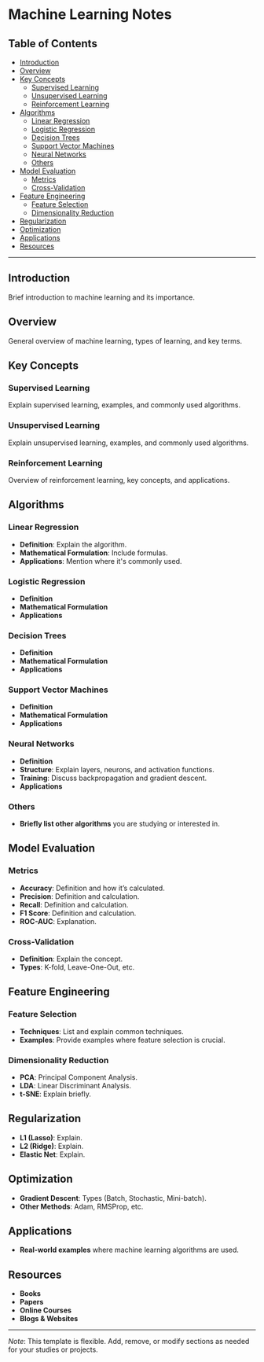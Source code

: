 # Machine Learning Notes

## Table of Contents
- [Introduction](#introduction)
- [Overview](#overview)
- [Key Concepts](#key-concepts)
  - [Supervised Learning](#supervised-learning)
  - [Unsupervised Learning](#unsupervised-learning)
  - [Reinforcement Learning](#reinforcement-learning)
- [Algorithms](#algorithms)
  - [Linear Regression](#linear-regression)
  - [Logistic Regression](#logistic-regression)
  - [Decision Trees](#decision-trees)
  - [Support Vector Machines](#support-vector-machines)
  - [Neural Networks](#neural-networks)
  - [Others](#others)
- [Model Evaluation](#model-evaluation)
  - [Metrics](#metrics)
  - [Cross-Validation](#cross-validation)
- [Feature Engineering](#feature-engineering)
  - [Feature Selection](#feature-selection)
  - [Dimensionality Reduction](#dimensionality-reduction)
- [Regularization](#regularization)
- [Optimization](#optimization)
- [Applications](#applications)
- [Resources](#resources)

---

## Introduction
Brief introduction to machine learning and its importance.

## Overview
General overview of machine learning, types of learning, and key terms.

## Key Concepts

### Supervised Learning
Explain supervised learning, examples, and commonly used algorithms.

### Unsupervised Learning
Explain unsupervised learning, examples, and commonly used algorithms.

### Reinforcement Learning
Overview of reinforcement learning, key concepts, and applications.

## Algorithms

### Linear Regression
- **Definition**: Explain the algorithm.
- **Mathematical Formulation**: Include formulas.
- **Applications**: Mention where it's commonly used.

### Logistic Regression
- **Definition**
- **Mathematical Formulation**
- **Applications**

### Decision Trees
- **Definition**
- **Mathematical Formulation**
- **Applications**

### Support Vector Machines
- **Definition**
- **Mathematical Formulation**
- **Applications**

### Neural Networks
- **Definition**
- **Structure**: Explain layers, neurons, and activation functions.
- **Training**: Discuss backpropagation and gradient descent.
- **Applications**

### Others
- **Briefly list other algorithms** you are studying or interested in.

## Model Evaluation

### Metrics
- **Accuracy**: Definition and how it’s calculated.
- **Precision**: Definition and calculation.
- **Recall**: Definition and calculation.
- **F1 Score**: Definition and calculation.
- **ROC-AUC**: Explanation.

### Cross-Validation
- **Definition**: Explain the concept.
- **Types**: K-fold, Leave-One-Out, etc.

## Feature Engineering

### Feature Selection
- **Techniques**: List and explain common techniques.
- **Examples**: Provide examples where feature selection is crucial.

### Dimensionality Reduction
- **PCA**: Principal Component Analysis.
- **LDA**: Linear Discriminant Analysis.
- **t-SNE**: Explain briefly.

## Regularization
- **L1 (Lasso)**: Explain.
- **L2 (Ridge)**: Explain.
- **Elastic Net**: Explain.

## Optimization
- **Gradient Descent**: Types (Batch, Stochastic, Mini-batch).
- **Other Methods**: Adam, RMSProp, etc.

## Applications
- **Real-world examples** where machine learning algorithms are used.

## Resources
- **Books**
- **Papers**
- **Online Courses**
- **Blogs & Websites**

---

*Note*: This template is flexible. Add, remove, or modify sections as needed for your studies or projects.
